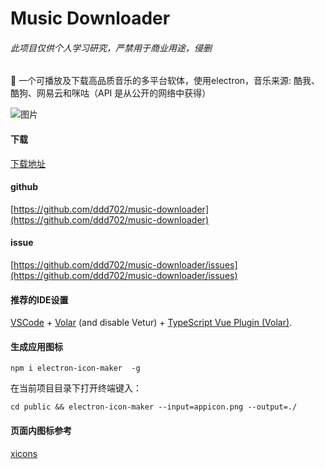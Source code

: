 # Music Downloader
###### 此项目仅供个人学习研究，严禁用于商业用途，侵删
🎵 一个可播放及下载高品质音乐的多平台软体，使用electron，音乐来源: 酷我、酷狗、网易云和咪咕（API 是从公开的网络中获得）

 ![图片](https://cdn.zcxnb.cn/upzone/1/20230620/160foy1nwc.png?imageMogr2/interlace/1/thumbnail/500x/quality/80)
 
#### 下载

[下载地址](https://github.com/ddd702/music-downloader/releases)

#### github

[https://github.com/ddd702/music-downloader](https://github.com/ddd702/music-downloader)

#### issue

[https://github.com/ddd702/music-downloader/issues](https://github.com/ddd702/music-downloader/issues)
#### 推荐的IDE设置

[VSCode](https://code.visualstudio.com/) + [Volar](https://marketplace.visualstudio.com/items?itemName=Vue.volar) (and disable Vetur) + [TypeScript Vue Plugin (Volar)](https://marketplace.visualstudio.com/items?itemName=Vue.vscode-typescript-vue-plugin).

#### 生成应用图标


    npm i electron-icon-maker  -g

在当前项目目录下打开终端键入：

    cd public && electron-icon-maker --input=appicon.png --output=./


#### 页面内图标参考

[xicons](https://xicons.org)
